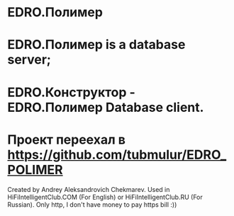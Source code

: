 # EDRO.Полимер
# EDRO.Полимер is a database server;
# EDRO.Конструктор - EDRO.Полимер Database client.

# Проект переехал в https://github.com/tubmulur/EDRO_POLIMER

Created by Andrey Aleksandrovich Chekmarev. Used in HiFiIntelligentClub.COM (For English) or HiFiIntelligentClub.RU (For Russian). Only http, I don't have money to pay https bill :))


